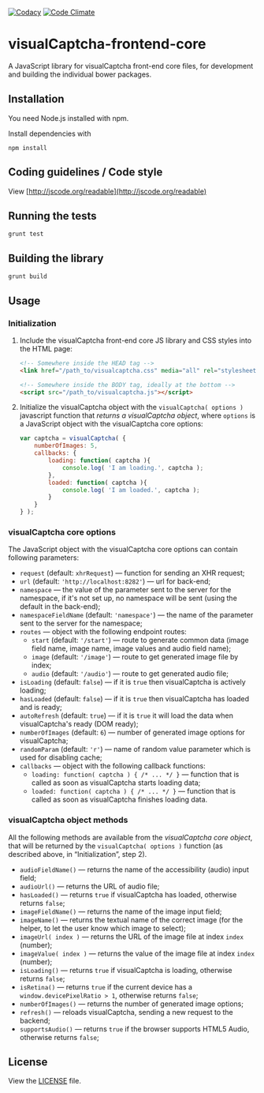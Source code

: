 [![Codacy](https://www.codacy.com/project/badge/aab082777ee24865b58faee9df952144)](https://www.codacy.com/app/bruno-bernardino/visualCaptcha-frontend-core)
[![Code Climate](https://codeclimate.com/github/emotionLoop/visualCaptcha-frontend-core/badges/gpa.svg)](https://codeclimate.com/github/emotionLoop/visualCaptcha-frontend-core)

# visualCaptcha-frontend-core

A JavaScript library for visualCaptcha front-end core files, for development and building the individual bower packages.


## Installation

You need Node.js installed with npm.

Install dependencies with
```
npm install
```


## Coding guidelines / Code style

View [http://jscode.org/readable](http://jscode.org/readable)


## Running the tests

```
grunt test
```


## Building the library

```
grunt build
```


## Usage

### Initialization 

1. Include the visualCaptcha front-end core JS library and CSS styles into the HTML page:

    ```html
    <!-- Somewhere inside the HEAD tag -->
    <link href="/path_to/visualcaptcha.css" media="all" rel="stylesheet">

    <!-- Somewhere inside the BODY tag, ideally at the bottom -->
    <script src="/path_to/visualcaptcha.js"></script>
    ```

2. Initialize the visualCaptcha object with the `visualCaptcha( options )` javascript function that _returns a visualCaptcha object_, where `options` is a JavaScript object with the visualCaptcha core options:

    ```javascript
    var captcha = visualCaptcha( {
        numberOfImages: 5,
        callbacks: {
            loading: function( captcha ){
                console.log( 'I am loading.', captcha );
            },
            loaded: function( captcha ){
                console.log( 'I am loaded.', captcha );
            }
        }
    } );
    ```


### visualCaptcha core options

The JavaScript object with the visualCaptcha core options can contain following parameters:

- `request` (default: `xhrRequest`) — function for sending an XHR request;
- `url` (default: `'http://localhost:8282'`) — url for back-end;
- `namespace` — the value of the parameter sent to the server for the namespace, if it's not set up, no namespace will be sent (using the default in the back-end);
- `namespaceFieldName` (default: `'namespace'`) — the name of the parameter sent to the server for the namespace;
- `routes` — object with the following endpoint routes:
    - `start` (default: `'/start'`) — route to generate common data (image field name, image name, image values and audio field name);
    - `image` (default: `'/image'`) — route to get generated image file by index;
    - `audio` (default: `'/audio'`) — route to get generated audio file;
- `isLoading` (default: `false`) — if it is `true` then visualCaptcha is actively loading;
- `hasLoaded` (default: `false`) — if it is `true` then visualCaptcha has loaded and is ready;
- `autoRefresh` (default: `true`) — if it is `true` it will load the data when visualCaptcha's ready (DOM ready);
- `numberOfImages` (default: `6`) — number of generated image options for visualCaptcha;
- `randomParam` (default: `'r'`) — name of random value parameter which is used for disabling cache;
- `callbacks` — object with the following callback functions:
    - `loading: function( captcha ) { /* ... */ }` — function that is called as soon as visualCaptcha starts loading data;
    - `loaded: function( captcha ) { /* ... */ }` — function that is called as soon as visualCaptcha finishes loading data.


### visualCaptcha object methods

All the following methods are available from the _visualCaptcha core object_, that will be returned by the `visualCaptcha( options )` function (as described above, in “Initialization”, step 2).

- `audioFieldName()` — returns the name of the accessibility (audio) input field;
- `audioUrl()` — returns the URL of audio file;
- `hasLoaded()` — returns `true` if visualCaptcha has loaded, otherwise returns `false`;
- `imageFieldName()` — returns the name of the image input field;
- `imageName()` — returns the textual name of the correct image (for the helper, to let the user know which image to select);
- `imageUrl( index )` — returns the URL of the image file at index `index` (number);
- `imageValue( index )` — returns the value of the image file at index `index` (number);
- `isLoading()` — returns `true` if visualCaptcha is loading, otherwise returns `false`;
- `isRetina()` — returns `true` if the current device has a `window.devicePixelRatio > 1`, otherwise returns `false`;
- `numberOfImages()` — returns the number of generated image options;
- `refresh()` — reloads visualCaptcha, sending a new request to the backend;
- `supportsAudio()` — returns `true` if the browser supports HTML5 Audio, otherwise returns `false`;


## License

View the [LICENSE](LICENSE) file.